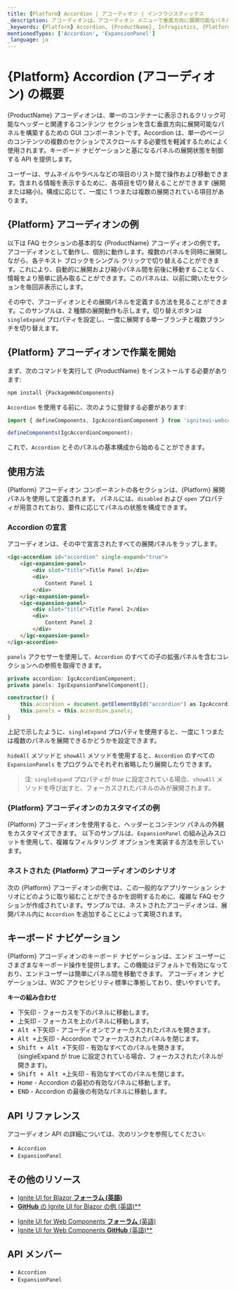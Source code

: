 ```yaml
---
title: {Platform} Accordion | アコーディオン | インフラジスティックス
_description: アコーディオンは、アコーディオン メニューで垂直方向に展開可能なパネルを構築するために使用されます。
_keywords: {Platform} Accordion, {ProductName}, Infragistics, {Platform} アコーディオン, インフラジスティックス
mentionedTypes: ['Accordion', 'ExpansionPanel']
_language: ja
---
```


# {Platform} Accordion (アコーディオン) の概要
{ProductName} アコーディオンは、単一のコンテナーに表示されるクリック可能なヘッダーと関連するコンテンツ セクションを含む垂直方向に展開可能なパネルを構築するための GUI コンポーネントです。Accordion は、単一のページのコンテンツの複数のセクションでスクロールする必要性を軽減するためによく使用されます。キーボード ナビゲーションと基になるパネルの展開状態を制御する API を提供します。

ユーザーは、サムネイルやラベルなどの項目のリスト間で操作および移動できます。含まれる情報を表示するために、各項目を切り替えることができます (展開または縮小)。構成に応じて、一度に 1 つまたは複数の展開されている項目があります。

## {Platform} アコーディオンの例
以下は FAQ セクションの基本的な {ProductName} アコーディオンの例です。アコーディオンとして動作し、個別に動作します。複数のパネルを同時に展開しながら、各テキスト ブロックをシングル クリックで切り替えることができます。これにより、自動的に展開および縮小パネル間を前後に移動することなく、情報をより簡単に読み取ることができます。このパネルは、以前に開いたセクションを毎回非表示にします。

その中で、アコーディオンとその展開パネルを定義する方法を見ることができます。このサンプルは、2 種類の展開動作も示します。切り替えボタンは `singleExpand` プロパティを設定し、一度に展開する単一ブランチと複数ブランチを切り替えます。

<code-view style="height: 460px"
           data-demos-base-url="{environment:dvDemosBaseUrl}"
           iframe-src="{environment:demosBaseUrl}/layouts/accordion-overview"
           alt="{Platform} アコーディオンの例"
           github-src="layouts/accordion/overview">
</code-view>

<div class="divider--half"></div>

## {Platform} アコーディオンで作業を開始

<!-- WebComponents -->
まず、次のコマンドを実行して {ProductName} をインストールする必要があります:

```cmd
npm install {PackageWebComponents}
```

`Accordion` を使用する前に、次のように登録する必要があります:

```ts
import { defineComponents, IgcAccordionComponent } from 'igniteui-webcomponents';

defineComponents(IgcAccordionComponent);
```

<!-- end: WebComponents -->
これで、`Accordion` とそのパネルの基本構成から始めることができます。

## 使用方法

{Platform} アコーディオン コンポーネントの各セクションは、{Platform} 展開パネルを使用して定義されます。
パネルには、`disabled` および `open` プロパティが用意されており、要件に応じてパネルの状態を構成できます。

### Accordion の宣言

アコーディオンは、その中で宣言されたすべての展開パネルをラップします。

```html
<igc-accordion id="accordion" single-expand="true">
    <igc-expansion-panel>
        <div slot="title">Title Panel 1</div>
        <div>
            Content Panel 1
        </div>
    </igc-expansion-panel>
    <igc-expansion-panel>
        <div slot="title">Title Panel 2</div>
        <div>
            Content Panel 2
        </div>
    </igc-expansion-panel>
</igx-accordion>
```

`panels` アクセサーを使用して、`Accordion` のすべての子の拡張パネルを含むコレクションへの参照を取得できます。

```typescript
private accordion: IgcAccordionComponent;
private panels: IgcExpansionPanelComponent[];

constructor() {
	this.accordion = document.getElementById("accordion") as IgcAccordionComponent;
	this.panels = this.accordion.panels;
}
```

上記で示したように、`singleExpand` プロパティを使用すると、一度に 1 つまたは複数のパネルを展開できるかどうかを設定できます。

`hideAll` メソッドと `showAll` メソッドを使用すると、`Accordion` のすべての `ExpansionPanels` をプログラムでそれぞれ省略したり展開したりできます。

> 注: `singleExpand` プロパティが *true* に設定されている場合、`showAll` メソッドを呼び出すと、フォーカスされたパネルのみが展開されます。

### {Platform} アコーディオンのカスタマイズの例
{Platform} アコーディオンを使用すると、ヘッダーとコンテンツ パネルの外観をカスタマイズできます。
以下のサンプルは、`ExpansionPanel` の組み込みスロットを使用して、複雑なフィルタリング オプションを実装する方法を示しています。

<code-view style="height: 550px"
           data-demos-base-url="{environment:dvDemosBaseUrl}"
           iframe-src="{environment:demosBaseUrl}/layouts/accordion-customization"
           alt="{Platform} アコーディオンのカスタマイズの例"
           github-src="layouts/accordion/customization">
</code-view>

<div class="divider--half"></div>

### ネストされた {Platform} アコーディオンのシナリオ
次の {Platform} アコーディオンの例では、この一般的なアプリケーション シナリオにどのように取り組むことができるかを説明するために、複雑な FAQ セクションが作成されています。サンプルでは、ネストされたアコーディオンは、展開パネル内に `Accordion` を追加することによって実現されます。

<code-view style="height: 550px"
           data-demos-base-url="{environment:dvDemosBaseUrl}"
           iframe-src="{environment:demosBaseUrl}/layouts/accordion-nested-scenario"
           alt="ネストされた {Platform} アコーディオンの例"
           github-src="layouts/accordion/nested-scenario">
</code-view>

<div class="divider--half"></div>

## キーボード ナビゲーション

{Platform} アコーディオンのキーボード ナビゲーションは、エンド ユーザーにさまざまなキーボード操作を提供します。この機能はデフォルトで有効になっており、エンドユーザーは簡単にパネル間を移動できます。
アコーディオン ナビゲーションは、W3C アクセシビリティ標準に準拠しており、使いやすいです。

**キーの組み合わせ**
 - <kbd>下矢印</kbd> - フォーカスを下のパネルに移動します。
 - <kbd>上矢印</kbd> - フォーカスを上のパネルに移動します。
 - <kbd>Alt +下矢印</kbd> - アコーディオンでフォーカスされたパネルを開きます。
 - <kbd>Alt +上矢印</kbd> - Accordion でフォーカスされたパネルを閉じます。
 - <kbd>Shift + Alt +下矢印</kbd> - 有効なすべてのパネルを開きます。(singleExpand が true に設定されている場合、フォーカスされたパネルが開きます)。
 - <kbd>Shift + Alt +上矢印</kbd> - 有効なすべてのパネルを閉じます。
 - <kbd>Home</kbd> - Accordion の最初の有効なパネルに移動します。
 - <kbd>END</kbd> - Accordion の最後の有効なパネルに移動します。

<!-- WebComponents -->

## API リファレンス

アコーディオン API の詳細については、次のリンクを参照してください:
* `Accordion`
* `ExpansionPanel`

<!-- end: WebComponents -->

<div class="divider"></div>

## その他のリソース

<!-- Blazor -->

* [Ignite UI for Blazor **フォーラム (英語)**](https://www.infragistics.com/community/forums/f/ignite-ui-for-blazor)
* [**GitHub** の Ignite UI for Blazor の例 (英語)**](https://github.com/IgniteUI/igniteui-blazor-examples)

<!-- end: Blazor -->

<!-- WebComponents -->

* [Ignite UI for Web Components **フォーラム** (英語) ](https://www.infragistics.com/community/forums/f/ignite-ui-for-web-components)
* [Ignite UI for Web Components **GitHub** (英語)**](https://github.com/IgniteUI/igniteui-webcomponents)

<!-- end: WebComponents -->

 ## API メンバー
 - `Accordion`
 - `ExpansionPanel`
